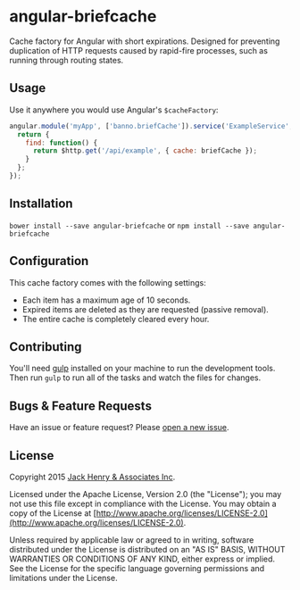 # angular-briefcache

Cache factory for Angular with short expirations. Designed for preventing duplication of HTTP requests caused by rapid-fire processes, such as running through routing states.

## Usage

Use it anywhere you would use Angular's `$cacheFactory`:

```javascript
angular.module('myApp', ['banno.briefCache']).service('ExampleService', function($http, briefCache) {
  return {
    find: function() {
      return $http.get('/api/example', { cache: briefCache });
    }
  };
});
```

## Installation

`bower install --save angular-briefcache` or `npm install --save angular-briefcache`

## Configuration

This cache factory comes with the following settings:

* Each item has a maximum age of 10 seconds.
* Expired items are deleted as they are requested (passive removal).
* The entire cache is completely cleared every hour.

## Contributing

You'll need [gulp](http://gulpjs.com/) installed on your machine to run the development tools. Then run `gulp` to run all of the tasks and watch the files for changes.

## Bugs & Feature Requests

Have an issue or feature request? Please [open a new issue](https://github.com/Banno/angular-briefcache/issues/new).

## License

Copyright 2015 [Jack Henry & Associates Inc](https://www.jackhenry.com/).

Licensed under the Apache License, Version 2.0 (the "License"); you may not use this file except in compliance with the License. You may obtain a copy of the License at [http://www.apache.org/licenses/LICENSE-2.0](http://www.apache.org/licenses/LICENSE-2.0).

Unless required by applicable law or agreed to in writing, software distributed under the License is distributed on an "AS IS" BASIS, WITHOUT WARRANTIES OR CONDITIONS OF ANY KIND, either express or implied. See the License for the specific language governing permissions and limitations under the License.
